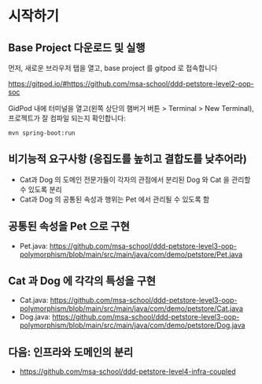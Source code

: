 # 시작하기

## Base Project 다운로드 및 실행
먼저, 새로운 브라우저 탭을 열고, base project 를 gitpod 로 접속합니다

https://gitpod.io/#https://github.com/msa-school/ddd-petstore-level2-oop-soc

GidPod 내에 터미널을 열고(왼쪽 상단의 햄버거 버튼 > Terminal > New Terminal), 프로젝트가 잘 컴파일 되는지 확인합니다:
```
mvn spring-boot:run
```

## 비기능적 요구사항 (응집도를 높히고 결합도를 낮추어라)
- Cat과 Dog 의 도메인 전문가들이 각자의 관점에서 분리된 Dog 와 Cat 을 관리할 수 있도록 분리
- Cat과 Dog 의 공통된 속성과 행위는 Pet 에서 관리될 수 있도록 함

## 공통된 속성을 Pet 으로 구현
- Pet.java: https://github.com/msa-school/ddd-petstore-level3-oop-polymorphism/blob/main/src/main/java/com/demo/petstore/Pet.java


## Cat 과 Dog 에 각각의 특성을 구현
- Cat.java: https://github.com/msa-school/ddd-petstore-level3-oop-polymorphism/blob/main/src/main/java/com/demo/petstore/Cat.java
- Dog.java: https://github.com/msa-school/ddd-petstore-level3-oop-polymorphism/blob/main/src/main/java/com/demo/petstore/Dog.java

## 다음:  인프라와 도메인의 분리
- https://github.com/msa-school/ddd-petstore-level4-infra-coupled
